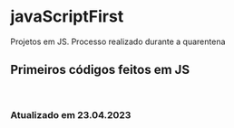 # javaScriptFirst

Projetos em JS.
Processo realizado durante a quarentena             
          
## Primeiros códigos feitos em JS      
<br>  

### Atualizado em 23.04.2023
   
 

 
